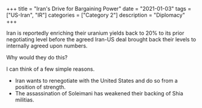 +++
title = "Iran's Drive for Bargaining Power" 
date = "2021-01-03" tags = ["US-Iran", "IR"] 
categories = ["Category 2"] 
description = "Diplomacy"
+++

Iran is reportedly enriching their uranium yields back to 20% to its prior negotiating level before the agreed Iran-US deal brought back their levels to internally agreed upon numbers.



Why would they do this? 

I can think of a few simple reasons. 

- Iran wants to renegotiate with the United States and do so from a position of strength. 
- The assassination of Soleimani has weakened their backing of Shia militias.